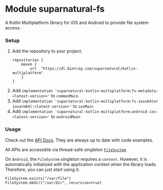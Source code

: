 # Module suparnatural-fs

A Kotlin Multiplatform library for iOS and Android to provide file system access.

### Setup

1. Add the repository to your project.
    ```
    repositories {
        maven {
            url  "https://dl.bintray.com/suparnatural/kotlin-multiplatform"
        }
    }
    ```
2. Add `implementation 'suparnatural-kotlin-multiplatform:fs-metadata:<latest-version>'` to `commonMain`.
3. Add `implementation 'suparnatural-kotlin-multiplatform:fs-iosx64(or iosarm64):<latest-version>'` to `iosMain`
4. Add `implementation 'suparnatural-kotlin-multiplatform:android-ios:<latest-version>'` to `androidMain`

### Usage

Check out the [API Docs](https://suparngp.github.io/kotlin-multiplatform-projects/fs/docs/suparnatural-fs/index.html).
They are always up to date with code examples.

All APIs are accessible via thread-safe singleton [`FileSystem`](https://suparngp.github.io/kotlin-multiplatform-projects/fs/docs/suparnatural-fs/com.suparnatural.core.fs/-file-system/index.html).

On `Android`, the `FileSystem` singleton requires a `context`. However, it is automatically initialized with the application context when the library loads. Therefore, you can just start using it.


```
FileSystem.exists("/var/file")
FileSystem.mkdir("/var/dir", recursive=true)
```

